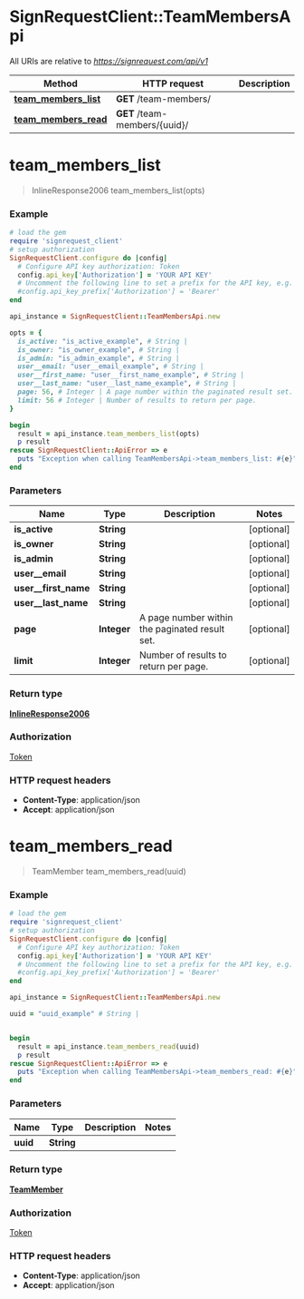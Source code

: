 # SignRequestClient::TeamMembersApi

All URIs are relative to *https://signrequest.com/api/v1*

Method | HTTP request | Description
------------- | ------------- | -------------
[**team_members_list**](TeamMembersApi.md#team_members_list) | **GET** /team-members/ | 
[**team_members_read**](TeamMembersApi.md#team_members_read) | **GET** /team-members/{uuid}/ | 


# **team_members_list**
> InlineResponse2006 team_members_list(opts)





### Example
```ruby
# load the gem
require 'signrequest_client'
# setup authorization
SignRequestClient.configure do |config|
  # Configure API key authorization: Token
  config.api_key['Authorization'] = 'YOUR API KEY'
  # Uncomment the following line to set a prefix for the API key, e.g. 'Bearer' (defaults to nil)
  #config.api_key_prefix['Authorization'] = 'Bearer'
end

api_instance = SignRequestClient::TeamMembersApi.new

opts = { 
  is_active: "is_active_example", # String | 
  is_owner: "is_owner_example", # String | 
  is_admin: "is_admin_example", # String | 
  user__email: "user__email_example", # String | 
  user__first_name: "user__first_name_example", # String | 
  user__last_name: "user__last_name_example", # String | 
  page: 56, # Integer | A page number within the paginated result set.
  limit: 56 # Integer | Number of results to return per page.
}

begin
  result = api_instance.team_members_list(opts)
  p result
rescue SignRequestClient::ApiError => e
  puts "Exception when calling TeamMembersApi->team_members_list: #{e}"
end
```

### Parameters

Name | Type | Description  | Notes
------------- | ------------- | ------------- | -------------
 **is_active** | **String**|  | [optional] 
 **is_owner** | **String**|  | [optional] 
 **is_admin** | **String**|  | [optional] 
 **user__email** | **String**|  | [optional] 
 **user__first_name** | **String**|  | [optional] 
 **user__last_name** | **String**|  | [optional] 
 **page** | **Integer**| A page number within the paginated result set. | [optional] 
 **limit** | **Integer**| Number of results to return per page. | [optional] 

### Return type

[**InlineResponse2006**](InlineResponse2006.md)

### Authorization

[Token](../README.md#Token)

### HTTP request headers

 - **Content-Type**: application/json
 - **Accept**: application/json



# **team_members_read**
> TeamMember team_members_read(uuid)





### Example
```ruby
# load the gem
require 'signrequest_client'
# setup authorization
SignRequestClient.configure do |config|
  # Configure API key authorization: Token
  config.api_key['Authorization'] = 'YOUR API KEY'
  # Uncomment the following line to set a prefix for the API key, e.g. 'Bearer' (defaults to nil)
  #config.api_key_prefix['Authorization'] = 'Bearer'
end

api_instance = SignRequestClient::TeamMembersApi.new

uuid = "uuid_example" # String | 


begin
  result = api_instance.team_members_read(uuid)
  p result
rescue SignRequestClient::ApiError => e
  puts "Exception when calling TeamMembersApi->team_members_read: #{e}"
end
```

### Parameters

Name | Type | Description  | Notes
------------- | ------------- | ------------- | -------------
 **uuid** | **String**|  | 

### Return type

[**TeamMember**](TeamMember.md)

### Authorization

[Token](../README.md#Token)

### HTTP request headers

 - **Content-Type**: application/json
 - **Accept**: application/json



